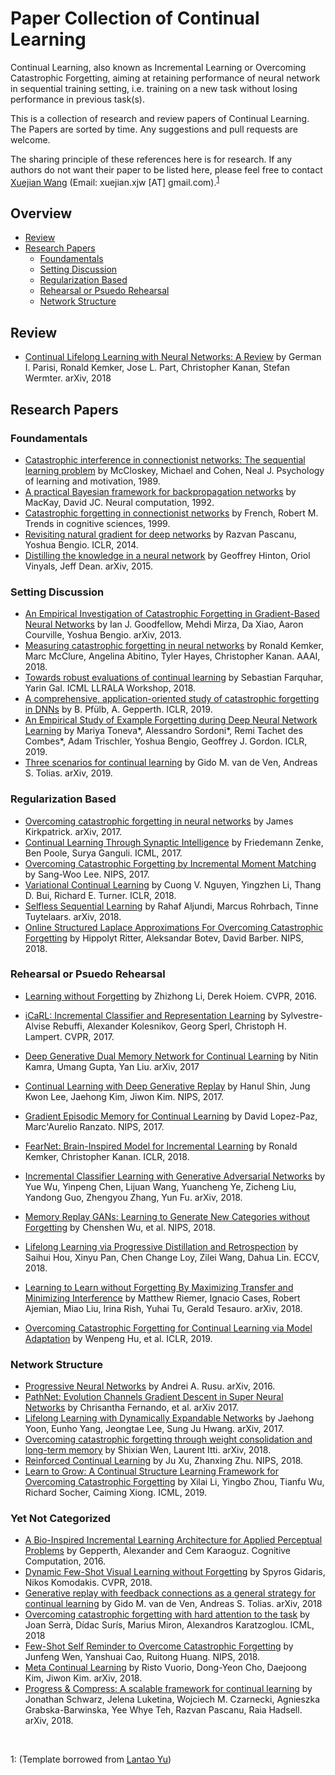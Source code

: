 # Paper Collection of Continual Learning

Continual Learning, also known as Incremental Learning or Overcoming Catastrophic Forgetting, aiming at retaining performance of neural network in sequential training setting, i.e. training on a new task without losing performance in previous task(s).

This is a collection of research and review papers of Continual Learning. The Papers are sorted by time. Any suggestions and pull requests are welcome.

The sharing principle of these references here is for research. If any authors do not want their paper to be listed here, please feel free to contact [Xuejian Wang](https://xuejianwang.com) (Email: xuejian.xjw [AT] gmail.com).<sup>[1](#myfootnote1)</sup>



## Overview
* [Review](#review)
* [Research Papers](#research-papers)
  * [Foundamentals](#foundamentals)
  * [Setting Discussion](#setting-discussion)
  * [Regularization Based](#regularization-based)
  * [Rehearsal or Psuedo Rehearsal](#rehearsal-or-pusedo-rehearsal)
  * [Network Structure](#network-structure)

## Review
* [Continual Lifelong Learning with Neural Networks: A Review](https://arxiv.org/abs/1802.07569) by German I. Parisi, Ronald Kemker, Jose L. Part, Christopher Kanan, Stefan Wermter. arXiv, 2018

## Research Papers

### Foundamentals
* [Catastrophic interference in connectionist networks: The sequential learning problem](https://www.sciencedirect.com/science/article/pii/S0079742108605368) by McCloskey, Michael and Cohen, Neal J. Psychology of learning and motivation, 1989.
* [A practical Bayesian framework for backpropagation networks](https://arxiv.org/pdf/1703.06182.pdf) by MacKay, David JC. Neural computation, 1992.
* [Catastrophic forgetting in connectionist networks](https://www.sciencedirect.com/science/article/pii/S1364661399012942) by French, Robert M. Trends in cognitive sciences, 1999.
* [Revisiting natural gradient for deep networks](https://arxiv.org/abs/1301.3584) by Razvan Pascanu, Yoshua Bengio. ICLR, 2014.
* [Distilling the knowledge in a neural network](https://arxiv.org/abs/1503.02531) by Geoffrey Hinton, Oriol Vinyals, Jeff Dean. arXiv, 2015.

### Setting Discussion
* [An Empirical Investigation of Catastrophic Forgetting in Gradient-Based Neural Networks](https://arxiv.org/pdf/1312.6211.pdf) by 
Ian J. Goodfellow, Mehdi Mirza, Da Xiao, Aaron Courville, Yoshua Bengio. arXiv, 2013.
* [Measuring catastrophic forgetting in neural networks](https://arxiv.org/abs/1708.02072) by Ronald Kemker, Marc McClure, Angelina Abitino, Tyler Hayes, Christopher Kanan. AAAI, 2018.
* [Towards robust evaluations of continual learning](https://arxiv.org/abs/1805.09733) by 
Sebastian Farquhar, Yarin Gal. ICML LLRALA Workshop, 2018.
* [A comprehensive, application-oriented study of catastrophic forgetting in DNNs](https://openreview.net/forum?id=BkloRs0qK7) by B. Pfülb, A. Gepperth. ICLR, 2019.
* [An Empirical Study of Example Forgetting during Deep Neural Network Learning](https://openreview.net/forum?id=BJlxm30cKm) by Mariya Toneva*, Alessandro Sordoni*, Remi Tachet des Combes*, Adam Trischler, Yoshua Bengio, Geoffrey J. Gordon. ICLR, 2019.
* [Three scenarios for continual learning](https://arxiv.org/abs/1904.07734) by Gido M. van de Ven, Andreas S. Tolias. arXiv, 2019.



### Regularization Based
* [Overcoming catastrophic forgetting in neural networks](https://arxiv.org/abs/1612.00796) by James Kirkpatrick. arXiv, 2017.
* [Continual Learning Through Synaptic Intelligence](https://arxiv.org/abs/1703.04200) by Friedemann Zenke, Ben Poole, Surya Ganguli. ICML, 2017.
* [Overcoming Catastrophic Forgetting by Incremental Moment Matching](https://arxiv.org/abs/1703.08475) by Sang-Woo Lee. NIPS, 2017.
* [Variational Continual Learning](https://arxiv.org/abs/1710.10628) by Cuong V. Nguyen, Yingzhen Li, Thang D. Bui, Richard E. Turner. ICLR, 2018.
* [Selfless Sequential Learning](https://arxiv.org/abs/1806.05421) by Rahaf Aljundi, Marcus Rohrbach, Tinne Tuytelaars. arXiv, 2018.
* [Online Structured Laplace Approximations For Overcoming Catastrophic Forgetting](https://arxiv.org/abs/1805.07810) by 
Hippolyt Ritter, Aleksandar Botev, David Barber. NIPS, 2018.

### Rehearsal or Psuedo Rehearsal
* [Learning without Forgetting](https://arxiv.org/abs/1606.09282) by Zhizhong Li, Derek Hoiem. CVPR, 2016.
* [iCaRL: Incremental Classifier and Representation Learning](https://arxiv.org/abs/1611.07725) by 
Sylvestre-Alvise Rebuffi, Alexander Kolesnikov, Georg Sperl, Christoph H. Lampert. CVPR, 2017.
* [Deep Generative Dual Memory Network for Continual Learning](https://arxiv.org/abs/1710.10368) by Nitin Kamra, Umang Gupta, Yan Liu. arXiv, 2017

* [Continual Learning with Deep Generative Replay](https://arxiv.org/abs/1705.08690) by Hanul Shin, Jung Kwon Lee, Jaehong Kim, Jiwon Kim. NIPS, 2017.
* [Gradient Episodic Memory for Continual Learning](https://arxiv.org/abs/1706.08840) by David Lopez-Paz, Marc'Aurelio Ranzato. NIPS, 2017.
* [FearNet: Brain-Inspired Model for Incremental Learning](https://arxiv.org/abs/1711.10563) by Ronald Kemker, Christopher Kanan. ICLR, 2018.
* [Incremental Classifier Learning with Generative Adversarial Networks](https://arxiv.org/abs/1802.00853) by Yue Wu, Yinpeng Chen, Lijuan Wang, Yuancheng Ye, Zicheng Liu, Yandong Guo, Zhengyou Zhang, Yun Fu. arXiv, 2018.
* [Memory Replay GANs: Learning to Generate New Categories without Forgetting](https://papers.nips.cc/paper/7836-memory-replay-gans-learning-to-generate-new-categories-without-forgetting) by Chenshen Wu, et al. NIPS, 2018.
* [Lifelong Learning via Progressive Distillation and Retrospection](http://mmlab.ie.cuhk.edu.hk/projects/lifelong/res/0833.pdf) by Saihui Hou, Xinyu Pan, Chen Change Loy, Zilei Wang, Dahua Lin. ECCV, 2018. 
* [Learning to Learn without Forgetting By Maximizing Transfer and Minimizing Interference](https://arxiv.org/abs/1810.11910) by Matthew Riemer, Ignacio Cases, Robert Ajemian, Miao Liu, Irina Rish, Yuhai Tu, Gerald Tesauro. arXiv, 2018.
* [Overcoming Catastrophic Forgetting for Continual Learning via Model Adaptation](https://openreview.net/forum?id=ryGvcoA5YX) by Wenpeng Hu, et al. ICLR, 2019.


### Network Structure
* [Progressive Neural Networks](https://arxiv.org/abs/1606.04671) by 
Andrei A. Rusu. arXiv, 2016.
* [PathNet: Evolution Channels Gradient Descent in Super Neural Networks](https://arxiv.org/abs/1701.08734) by 
Chrisantha Fernando, et al. arXiv 2017.
* [Lifelong Learning with Dynamically Expandable Networks](https://arxiv.org/abs/1708.01547) by Jaehong Yoon, Eunho Yang, Jeongtae Lee, Sung Ju Hwang. arXiv, 2017.
* [Overcoming catastrophic forgetting through weight consolidation and long-term memory](https://arxiv.org/abs/1805.07441) by Shixian Wen, Laurent Itti. arXiv, 2018.
* [Reinforced Continual Learning](https://arxiv.org/abs/1805.12369) by Ju Xu, Zhanxing Zhu. NIPS, 2018.
* [Learn to Grow: A Continual Structure Learning Framework for Overcoming Catastrophic Forgetting](https://arxiv.org/abs/1904.00310) by Xilai Li, Yingbo Zhou, Tianfu Wu, Richard Socher, Caiming Xiong. ICML, 2019.

### Yet Not Categorized
* [A Bio-Inspired Incremental Learning Architecture for Applied Perceptual Problems](https://link.springer.com/article/10.1007/s12559-016-9389-5) by Gepperth, Alexander and Cem Karaoguz. Cognitive Computation, 2016.
* [Dynamic Few-Shot Visual Learning without Forgetting](https://arxiv.org/abs/1804.09458) by Spyros Gidaris, Nikos Komodakis. CVPR, 2018.
* [Generative replay with feedback connections as a general strategy for continual learning](https://arxiv.org/abs/1809.10635) by Gido M. van de Ven, Andreas S. Tolias. arXiv, 2018
* [Overcoming catastrophic forgetting with hard attention to the task](https://arxiv.org/abs/1801.01423) by Joan Serrà, Dídac Surís, Marius Miron, Alexandros Karatzoglou. ICML, 2018
* [Few-Shot Self Reminder to Overcome Catastrophic Forgetting](https://arxiv.org/abs/1812.00543) by Junfeng Wen, Yanshuai Cao, Ruitong Huang. NIPS, 2018.
* [Meta Continual Learning](https://arxiv.org/abs/1806.06928) by Risto Vuorio, Dong-Yeon Cho, Daejoong Kim, Jiwon Kim. arXiv, 2018.
* [Progress & Compress: A scalable framework for continual learning](https://arxiv.org/abs/1805.06370) by Jonathan Schwarz, Jelena Luketina, Wojciech M. Czarnecki, Agnieszka Grabska-Barwinska, Yee Whye Teh, Razvan Pascanu, Raia Hadsell. arXiv, 2018.

<br/>

<a name="myfootnote1">1</a>: (Template borrowed from [Lantao Yu](https://github.com/LantaoYu/MARL-Papers#framework))

